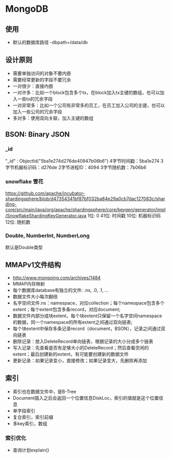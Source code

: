 
# MongoDB

## 使用
* 默认的数据库路径 -dbpath=/data/db


## 设计原则
* 需要单独访问的对象不要内嵌
* 需要经常更新的字段不要冗余
* 一对很少：直接内嵌
* 一对许多：比如一个block包含多个tx，在block加入tx主键的数组，也可以加入一些tx的冗余字段
* 一对非常多：比如一个公司有非常多的员工，在员工加入公司的主键，也可以加入一些公司的冗余字段
* 多对多：使用双向关联，加入主键的数组




## BSON: Binary JSON

### _id
"_id" : ObjectId("5ba1e274d276de40947b06b6")
4字节时间戳：5ba1e274
3字节机器标识码：d276de
2字节进程ID：4094
3字节随机数：7b06b6

### snowflake 雪花
https://github.com/apache/incubator-shardingsphere/blob/d47354341bf87bf032ba84e29a0cb7dac127083c/sharding-core/src/main/java/org/apache/shardingsphere/core/keygen/generator/impl/SnowflakeShardingKeyGenerator.java
1位: 0
41位: 时间戳
10位: 机器标识码
12位: 随机数

### Double, NumberInt, NumberLong
默认是Double类型

## MMAPv1文件结构
* http://www.mongoing.com/archives/1484
* MMAP内存映射
* 每个数据库database有独立的文件: .ns, .0, .1, ...
* 数据文件大小每次翻倍
* 名字空间文件.ns：namespace，对应collection；每个namespace包含多个extent；每个extent包含多条record，对应document;
* 数据文件内部分成块extent，每个块extent只保留一个名字空间namespace的数据，同一个namespace的所有extent之间通过双向链表; 
* 每个块extent中保存多条记录record（document，BSON），记录之间通过双向链表
* 删除记录：放入DeleteRecord单向链表，根据记录的大小分成多个链表
* 写入记录：先查看是否有足够大小的DeleteRecord；然后查看空闲的extent；最后创建新的extent，有可能要创建新的数据文件
* 更新记录：如果记录变小，直接修改；如果记录变大，先删除再添加

## 索引
* 索引也在数据文件中，是B-Tree
* Document插入之后会返回一个位置信息DiskLoc，索引的值就是这个位置信息
* 单字段索引
* 复合索引，索引前缀
* 多key索引，数组

### 索引优化
* 查询计划explain()





